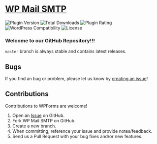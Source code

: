 # [WP Mail SMTP](https://wordpress.org/plugins/wp-mail-smtp/) #

![Plugin Version](https://img.shields.io/wordpress/plugin/v/wp-mail-smtp.svg?style=flat-square) ![Total Downloads](https://img.shields.io/wordpress/plugin/dt/wp-mail-smtp.svg?style=flat-square) ![Plugin Rating](https://img.shields.io/wordpress/plugin/r/wp-mail-smtp.svg?style=flat-square) ![WordPress Compatibility](https://img.shields.io/wordpress/v/wp-mail-smtp.svg?style=flat-square) ![License](https://img.shields.io/badge/license-GPL--2.0%2B-red.svg?style=flat-square)

### Welcome to our GitHub Repository!!!

`master` branch is always stable and contains latest releases.

## Bugs ##
If you find an bug or problem, please let us know by [creating an issue](https://github.com/awesomemotive/wp-mail-smtp/issues?state=open)!

## Contributions ##
Contributions to WPForms are welcome!

1. Open an [Issue](https://github.com/awesomemotive/wp-mail-smtp/issues) on GitHub.
2. Fork WP Mail SMTP on GitHub.
3. Create a new branch.
4. When committing, reference your issue and provide notes/feedback.
5. Send us a Pull Request with your bug fixes and/or new features.
